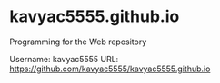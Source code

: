 # kavyac5555.github.io
Programming for the Web repository

Username: kavyac5555
URL: https://github.com/kavyac5555/kavyac5555.github.io
